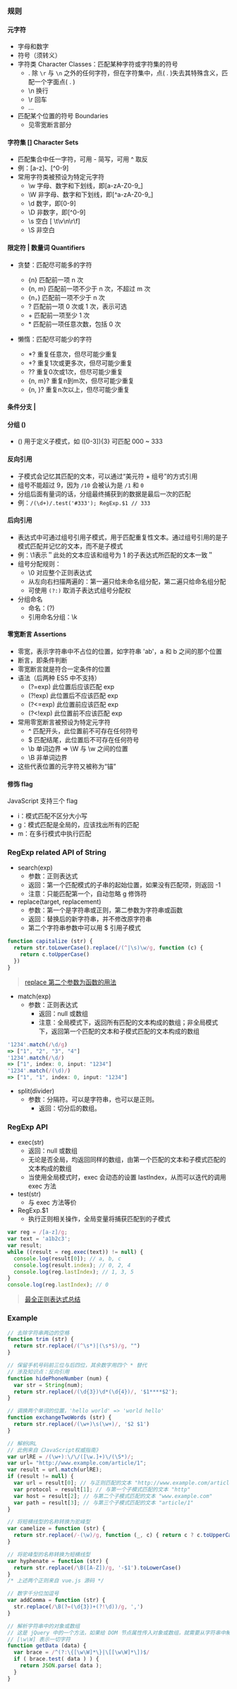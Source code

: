 ### 规则

#### 元字符
- 字母和数字
- 符号（须转义）
- 字符类 Character Classes：匹配某种字符或字符集的符号
  + .  除 `\r` 与 `\n` 之外的任何字符，但在字符集中，点( . )失去其特殊含义，匹配一个字面点( . )
  + \n 换行
  + \r 回车
  + ...
- 匹配某个位置的符号 Boundaries
  + 见零宽断言部分

#### 字符集 [] Character Sets
- 匹配集合中任一字符，可用 - 简写，可用 ^ 取反
- 例：[a-z]、[^0-9]
- 常用字符类被预设为特定元字符
  + \w 字母、数字和下划线，即[a-zA-Z0-9_]
  + \W 非字母、数字和下划线，即[^a-zA-Z0-9_]
  + \d 数字，即[0-9]
  + \D 非数字，即[^0-9]
  + \s 空白 [ \t\v\n\r\f]
  + \S 非空白

#### 限定符 | 数量词 Quantifiers
- 贪婪：匹配尽可能多的字符
  +	{n} 匹配前一项 n 次
  + {n, m} 匹配前一项不少于 n 次，不超过 m 次
  +	{n，} 匹配前一项不少于 n 次
  +	? 匹配前一项 0 次或 1 次，表示可选
  +	\+ 匹配前一项至少 1 次
  +	\* 匹配前一项任意次数，包括 0 次

- 懒惰：匹配尽可能少的字符
  + *? 重复任意次，但尽可能少重复
  + +? 重复1次或更多次，但尽可能少重复
  + ?? 重复0次或1次，但尽可能少重复
  + {n, m}?	重复n到m次，但尽可能少重复
  + {n, }? 重复n次以上，但尽可能少重复

#### 条件分支 |

#### 分组 ()
- () 用于定义子模式，如 ([0-3]){3} 可匹配 000 ~ 333

#### 反向引用
- 子模式会记忆其匹配的文本，可以通过“美元符 + 组号”的方式引用
- 组号不能超过 9，因为 `/10` 会被认为是 `/1` 和 `0`
- 分组后面有量词的话，分组最终捕获到的数据是最后一次的匹配
- 例：`/(\d+)/.test('#333'); RegExp.$1 // 333`

#### 后向引用
- 表达式中可通过组号引用子模式，用于匹配重复性文本。通过组号引用的是子模式匹配并记忆的文本，而不是子模式
- 例：\1表示＂此处的文本应该和组号为 1 的子表达式所匹配的文本一致＂
- 组号分配规则：
  + \0 对应整个正则表达式
  + 从左向右扫描两遍的：第一遍只给未命名组分配，第二遍只给命名组分配
  + 可使用 `(?:)` 取消子表达式组号分配权
- 分组命名
  + 命名：(?<name>)
  + 引用命名分组：\k<name>

#### 零宽断言 Assertions
- 零宽，表示字符串中不占位的位置，如字符串 'ab'，a 和 b 之间的那个位置
- 断言，即条件判断
- 零宽断言就是符合一定条件的位置
- 语法（后两种 ES5 中不支持）
  + (?=exp) 此位置后应该匹配 exp
  + (?!exp) 此位置后不应该匹配 exp
  + (?<=exp) 此位置前应该匹配 exp
  + (?<!exp) 此位置前不应该匹配 exp
- 常用零宽断言被预设为特定元字符
  + ^ 匹配开头，此位置前不可存在任何符号
  + $ 匹配结尾，此位置后不可存在任何符号
  + \b 单词边界 => \W 与 \w 之间的位置
  + \B 非单词边界
- 这些代表位置的元字符又被称为“锚”


#### 修饰 flag
JavaScript 支持三个 flag
- i：模式匹配不区分大小写
-	g：模式匹配是全局的，应该找出所有的匹配
-	m：在多行模式中执行匹配


### RegExp related API of String

- search(exp)
  + 参数：正则表达式
  + 返回：第一个匹配模式的子串的起始位置，如果没有匹配项，则返回 -1
  + 注意：只能匹配第一个，自动忽略 g 修饰符
- replace(target, replacement)
  + 参数：第一个是字符串或正则，第二参数为字符串或函数
  + 返回：替换后的新字符串，并不修改原字符串
  + 第二个字符串参数中可以用 $ 引用子模式

```js
function capitalize (str) {
  return str.toLowerCase().replace(/(^|\s)\w/g, function (c) {
    return c.toUpperCase()
  })
}
```
> [replace 第二个参数为函数的用法](https://developer.mozilla.org/zh-CN/docs/Web/JavaScript/Reference/Global_Objects/String/replace#指定一个函数作为参数)

- match(exp)
  + 参数：正则表达式
	+ 返回：null 或数组
	+ 注意：全局模式下，返回所有匹配的文本构成的数组；非全局模式下，返回第一个匹配的文本和子模式匹配的文本构成的数组

```js
'1234'.match(/\d/g)
=> ["1", "2", "3", "4"]
'1234'.match(/\d/)
=> ["1", index: 0, input: "1234"]
'1234'.match(/(\d)/)
=> ["1", "1", index: 0, input: "1234"]
```

- split(divider)
  + 参数：分隔符。可以是字符串，也可以是正则。
	+ 返回：切分后的数组。


### RegExp API

- exec(str)
  + 返回：null 或数组
  + 无论是否全局，均返回同样的数组，由第一个匹配的文本和子模式匹配的文本构成的数组
  + 当使用全局模式时，exec 会动态的设置 lastIndex，从而可以迭代的调用 exec 方法
- test(str)
  + 与 exec 方法等价
- RegExp.$1
  + 执行正则相关操作，全局变量将捕获匹配到的子模式

```js
var reg = /[a-z]/g;
var text = 'a1b2c3';
var result;
while ((result = reg.exec(text)) != null) {
  console.log(result[0]); // a, b, c
  console.log(result.index); // 0, 2, 4
  console.log(reg.lastIndex); // 1, 3, 5
}
console.log(reg.lastIndex); // 0
```

> [最全正则表达式总结](http://www.lovebxm.com/2017/05/31/RegExp/)


### Example

```js
// 去除字符串两边的空格
function trim (str) {
  return str.replace(/(^\s*)|(\s*$)/g, "")
}

// 保留手机号码前三位与后四位，其余数字用四个 * 替代
// 涉及知识点：反向引用
function hidePhoneNumber (num) {
  var str = String(num);
  return str.replace(/(\d{3})\d*(\d{4})/, '$1****$2');
}

// 调换两个单词的位置，'hello world' => 'world hello'
function exchangeTwoWords (str) {
  return str.replace(/(\w+)\s(\w+)/, '$2 $1')
}

// 解析URL
// 此例来自《JavaScript权威指南》
var urlRE = /(\w+):\/\/([\w.]+)\/(\S*)/;
var url= "http://www.example.com/article/1";
var result = url.match(urlRE);
if (result != null) {
  var url = result[0]; // 与正则匹配的文本 "http://www.example.com/article/1"
  var protocol = result[1]; // 与第一个子模式匹配的文本 "http"
  var host = result[2]; // 与第二个子模式匹配的文本 "www.example.com"
  var path = result[3]; // 与第三个子模式匹配的文本 "article/1"
}

// 将短横线型的名称转换为驼峰型
var camelize = function (str) {
  return str.replace(/-(\w)/g, function (_, c) { return c ? c.toUpperCase() : ''; })
}

// 将驼峰型的名称转换为短横线型
var hyphenate = function (str) {
  return str.replace(/\B([A-Z])/g, '-$1').toLowerCase()
}
/* 上述两个正则来自 vue.js 源码 */

// 数字千分位加逗号
var addComma = function (str) {
  str.replace(/\B(?=(\d{3})+(?!\d))/g, ',')
}

// 解析字符串中的对象或数组
// 这是 jQuery 中的一个方法，如果给 DOM 节点属性传入对象或数组，就需要从字符串中解析出对象或数组。
// [\w\W] 表示一切字符
function getData (data) {
  var brace = /^(?:\{[\w\W]*\}|\[[\w\W]*\])$/
  if ( brace.test( data ) ) {
    return JSON.parse( data );
  }
}
```